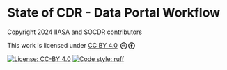 # State of CDR - Data Portal Workflow

Copyright 2024 IIASA and SOCDR contributors

This work is licensed under <a href="http://creativecommons.org/licenses/by/4.0/" target="_blank" rel="license noopener noreferrer" style="display:inline-block;">CC BY 4.0</a>
<a href="http://creativecommons.org/licenses/by/4.0/" target="_blank" rel="license noopener noreferrer" style="display:inline-block;">
<img style="height:15px!important;margin-left:3px;vertical-align:text-bottom;" src=".static/cc.svg"><img style="height:15px!important;margin-left:3px;vertical-align:text-bottom;" src=".static/by.svg"></a>

[![License: CC-BY 4.0](https://img.shields.io/github/license/iiasa/ecemf-workflow)](https://github.com/iiasa/ecemf-workflow/blob/main/LICENSE)
[![Code style: ruff](https://img.shields.io/endpoint?url=https://raw.githubusercontent.com/charliermarsh/ruff/main/assets/badge/v2.json)](https://github.com/astral-sh/ruff)

